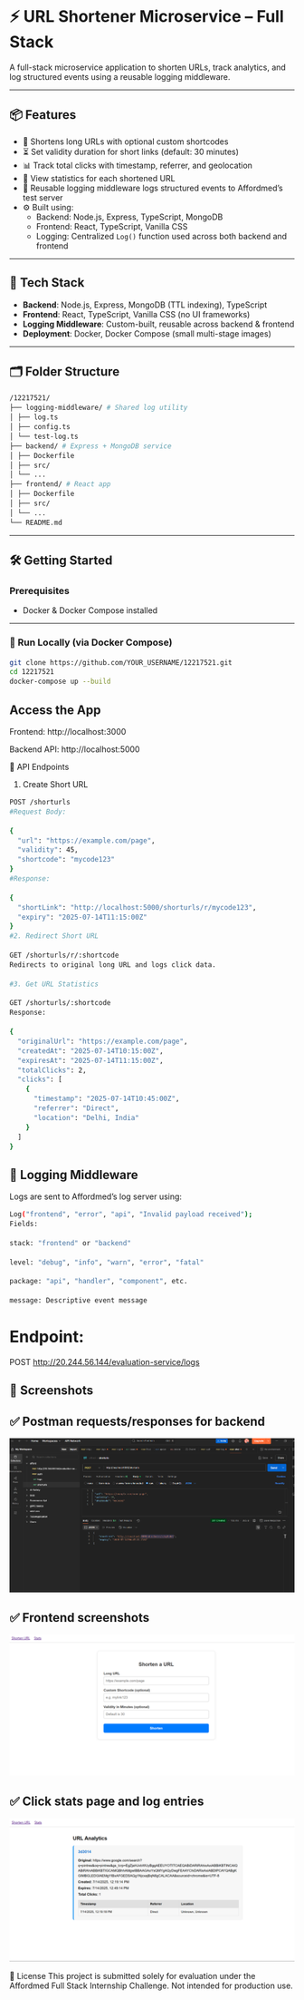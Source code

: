 # ⚡ URL Shortener Microservice – Full Stack

A full-stack microservice application to shorten URLs, track analytics, and log structured events using a reusable logging middleware.

---

## 📦 Features

- 🔗 Shortens long URLs with optional custom shortcodes
- ⏳ Set validity duration for short links (default: 30 minutes)
- 📊 Track total clicks with timestamp, referrer, and geolocation
- 📄 View statistics for each shortened URL
- 📜 Reusable logging middleware logs structured events to Affordmed’s test server
- ⚙️ Built using:
  - Backend: Node.js, Express, TypeScript, MongoDB
  - Frontend: React, TypeScript, Vanilla CSS
  - Logging: Centralized `Log()` function used across both backend and frontend

---

## 🧩 Tech Stack

- **Backend**: Node.js, Express, MongoDB (TTL indexing), TypeScript
- **Frontend**: React, TypeScript, Vanilla CSS (no UI frameworks)
- **Logging Middleware**: Custom-built, reusable across backend & frontend
- **Deployment**: Docker, Docker Compose (small multi-stage images)

---

## 🗂️ Folder Structure
```bash
/12217521/
├── logging-middleware/ # Shared log utility
│ ├── log.ts
│ ├── config.ts
│ └── test-log.ts
├── backend/ # Express + MongoDB service
│ ├── Dockerfile
│ ├── src/
│ └── ...
├── frontend/ # React app
│ ├── Dockerfile
│ ├── src/
│ └── ...
└── README.md
```
---

## 🛠️ Getting Started

### Prerequisites

- Docker & Docker Compose installed

---

### 🚀 Run Locally (via Docker Compose)

```bash
git clone https://github.com/YOUR_USERNAME/12217521.git
cd 12217521
docker-compose up --build

```

## Access the App

Frontend: http://localhost:3000

Backend API: http://localhost:5000

🔧 API Endpoints

1. Create Short URL

```bash
POST /shorturls
#Request Body:

{
  "url": "https://example.com/page",
  "validity": 45,
  "shortcode": "mycode123"
}
#Response:

{
  "shortLink": "http://localhost:5000/shorturls/r/mycode123",
  "expiry": "2025-07-14T11:15:00Z"
}
#2. Redirect Short URL

GET /shorturls/r/:shortcode
Redirects to original long URL and logs click data.

#3. Get URL Statistics

GET /shorturls/:shortcode
Response:

{
  "originalUrl": "https://example.com/page",
  "createdAt": "2025-07-14T10:15:00Z",
  "expiresAt": "2025-07-14T11:15:00Z",
  "totalClicks": 2,
  "clicks": [
    {
      "timestamp": "2025-07-14T10:45:00Z",
      "referrer": "Direct",
      "location": "Delhi, India"
    }
  ]
}
```

## 🧾 Logging Middleware

Logs are sent to Affordmed’s log server using:

```bash
Log("frontend", "error", "api", "Invalid payload received");
Fields:

stack: "frontend" or "backend"

level: "debug", "info", "warn", "error", "fatal"

package: "api", "handler", "component", etc.

message: Descriptive event message
```

# Endpoint:

POST http://20.244.56.144/evaluation-service/logs

## 🧪 Screenshots

## ✅ Postman requests/responses for backend

![Alt Text](https://github.com/yesiamkriti/12217521/blob/main/frontend/public/test-backend.png)
## ✅ Frontend screenshots

![Alt Text](https://github.com/yesiamkriti/12217521/blob/main/frontend/public/url-mainpage.png)

## ✅ Click stats page and log entries
![Alt Text](https://github.com/yesiamkriti/12217521/blob/main/frontend/public/stats.png)

📜 License
This project is submitted solely for evaluation under the Affordmed Full Stack Internship Challenge. Not intended for production use.
